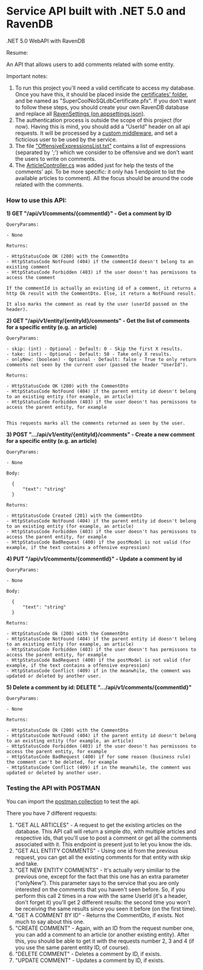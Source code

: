 # Service API built with .NET 5.0 and RavenDB

.NET 5.0 WebAPI with RavenDB 

Resume:

An API that allows users to add comments related with some entity.

Important notes:

1) To run this project you'll need a valid certificate to access my database. Once you have this, it should be placed inside the [certificates' folder](https://github.com/joao-figueira/MainApplicationService/tree/master/MainApplicationService.Api/Certificates), and be named as "SuperCoolNoSQLdbCertificate.pfx". If you don't want to follow these steps, you should create your own RavenDB database and replace all [RavenSettings (on appsettings.json)](https://github.com/joao-figueira/MainApplicationService/blob/master/MainApplicationService.Api/appsettings.json).
2) The authentication process is outside the scope of this project (for now). Having this is mind, you should add a "UserId" header on all api requests. It will be processed by a [custom middleware](https://github.com/joao-figueira/MainApplicationService/blob/master/MainApplicationService.Api/Middlewares/CurrentUserMiddleware.cs), and set a ficticious user to be used by the service.
3) The file ["OffensiveExpressionsList.txt"](https://github.com/joao-figueira/MainApplicationService/blob/master/MainApplicationService.Api/OffensiveExpressionsList.txt) contains a list of expressions (separated by ';') which we consider to be offensive and we don't want the users to write on comments.
4) The [ArticleController.cs](https://github.com/joao-figueira/MainApplicationService/blob/master/MainApplicationService.Api/Controllers/ArticleController.cs) was added just for help the tests of the comments' api. To be more specific: it only has 1 endpoint to list the available articles to comment). All the focus should be around the code related with the comments.

### How to use this API:

**1) GET "/api/v1/comments/{commentId}" - Get a comment by ID**

    QueryParams:

    - None

    Returns:

    - HttpStatusCode OK (200) with the CommentDto
    - HttpStatusCode NotFound (404) if the commentId doesn't belong to an existing comment
    - HttpStatusCode Forbidden (403) if the user doesn't has permissons to access the comment

    If the commentId is actually an existing id of a comment, it returns a http Ok result with the CommentDto. Else, it return a NotFound result.

    It also marks the comment as read by the user (userId passed on the header).
  
**2) GET "/api/v1/entity/{entityId}/comments" - Get the list of comments for a specific entity (e.g. an article)**
   
    QueryParams:

    - skip: (int) - Optional - Default: 0 - Skip the first X results.
    - take: (int) - Optional - Default: 50 - Take only X results. 
    - onlyNew: (boolean) - Optional - Default: false - True to only return comments not seen by the current user (passed the header "UserId").

    Returns:

    - HttpStatusCode OK (200) with the CommentDto
    - HttpStatusCode NotFound (404) if the parent entity id doesn't belong to an existing entity (for example, an article)
    - HttpStatusCode Forbidden (403) if the user doesn't has permissons to access the parent entity, for example


    This requests marks all the comments returned as seen by the user.

  
**3) POST ".../api/v1/entity/{entityId}/comments" - Create a new comment for a specific entity (e.g. an article)** 

    QueryParams:

    - None

    Body:
    
      {
          "text": "string"
      }

    Returns:

    - HttpStatusCode Created (201) with the CommentDto
    - HttpStatusCode NotFound (404) if the parent entity id doesn't belong to an existing entity (for example, an article)
    - HttpStatusCode Forbidden (403) if the user doesn't has permissons to access the parent entity, for example
    - HttpStatusCode BadRequest (400) if the postModel is not valid (for example, if the text contains a offensive expression)
    
      
**4) PUT "/api/v1/comments/{commentId}" - Update a comment by id**

    QueryParams:

    - None

    Body:
    
      {
          "text": "string"
      }

    Returns:

    - HttpStatusCode Ok (200) with the CommentDto
    - HttpStatusCode NotFound (404) if the parent entity id doesn't belong to an existing entity (for example, an article)
    - HttpStatusCode Forbidden (403) if the user doesn't has permissons to access the parent entity, for example
    - HttpStatusCode BadRequest (400) if the postModel is not valid (for example, if the text contains a offensive expression)
    - HttpStatusCode Conflict (409) if in the meanwhile, the comment was updated or deleted by another user.

**5) Delete a comment by id: DELETE ".../api/v1/comments/{commentId}"**

    QueryParams:

    - None

    Returns:

    - HttpStatusCode Ok (200) with the CommentDto
    - HttpStatusCode NotFound (404) if the parent entity id doesn't belong to an existing entity (for example, an article)
    - HttpStatusCode Forbidden (403) if the user doesn't has permissons to access the parent entity, for example
    - HttpStatusCode BadRequest (400) if for some reason (business rule) the comment can't be deleted, for example
    - HttpStatusCode Conflict (409) if in the meanwhile, the comment was updated or deleted by another user.

### Testing the API with POSTMAN

You can import the [postman collection](https://github.com/joao-figueira/MainApplicationService/blob/master/Postman/Main%20App%20Tests.postman_collection.json) to test the api.

There you have 7 different requests:

1) "GET ALL ARTICLES" - A request to get the existing articles on the database. This API call will return a simple dto, with multiple articles and respective ids, that you'll use to post a comment or get all the comments associated with it. This endpoint is present just to let you know the ids.
2) "GET ALL ENTITY COMMENTS" - Using one id from the previous request, you can get all the existing comments for that entity with skip and take.
3) "GET NEW ENTITY COMMENTS" - It's actually very similiar to the previous one, except for the fact that this one has an extra parameter ("onlyNew"). This parameter says to the service that you are only interested on the comments that you haven't seen before. So, if you perform this call 2 times in a row with the same UserId (it's a header, don't forget it) you'll get 2 different results: the second time you won't be receiving the same results since you seen it before (on the first time).
4) "GET A COMMENT BY ID" - Returns the CommentDto, if exists. Not much to say about this one.
5) "CREATE COMMENT" - Again, with an ID from the request number one, you can add a comment to an article (or another existing entity). After this, you should be able to get it with the requests number 2, 3 and 4 (if you use the same parent entity ID, of course).
6) "DELETE COMMENT" - Deletes a comment by ID, if exists. 
7) "UPDATE COMMENT" - Updates a comment by ID, if exists.

